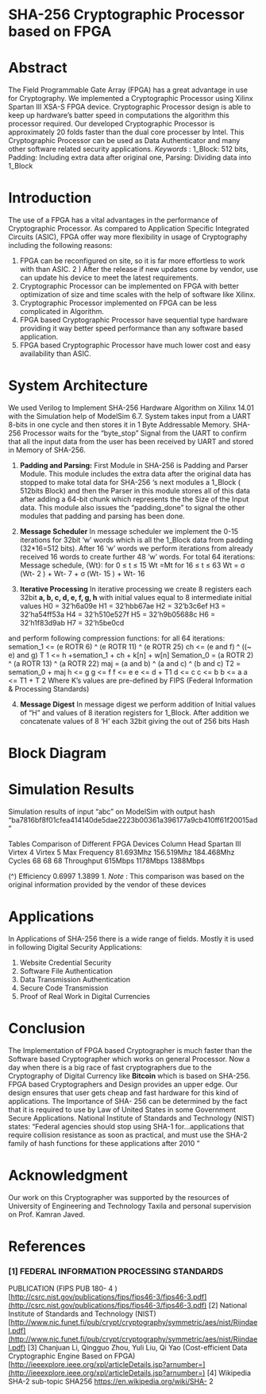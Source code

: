 # SHA-256 Cryptographic Processor based on FPGA

# Abstract

The Field Programmable Gate Array (FPGA) has a great advantage in use for
Cryptography. We implemented a Cryptographic Processor using Xilinx Spartan III XSA-S
FPGA device. Cryptographic Processor design is able to keep up hardware’s batter speed in
computations the algorithm this processor required. Our developed Cryptographic Processor is
approximately 20 folds faster than the dual core processer by Intel. This Cryptographic Processor
can be used as Data Authenticator and many other software related security applications.
_Keywords_ : 1_Block: 512 bits, Padding: Including extra data after original one, Parsing:
Dividing data into 1_Block

# Introduction

The use of a FPGA has a vital advantages in the performance of Cryptographic Processor.
As compared to Application Specific Integrated Circuits (ASIC), FPGA offer way more
flexibility in usage of Cryptography including the following reasons:
1) FPGA can be reconfigured on site, so it is far more effortless to work with than ASIC.
2 ) After the release if new updates come by vendor, use can update his device to meet the
latest requirements.
3) Cryptographic Processor can be implemented on FPGA with better optimization of
size and time scales with the help of software like Xilinx.
4) Cryptographic Processor implemented on FPGA can be less complicated in Algorithm.
5) FPGA based Cryptographic Processor have sequential type hardware providing it way
better speed performance than any software based application.
6) FPGA based Cryptographic Processor have much lower cost and easy availability than
ASIC.


# System Architecture

We used Verilog to Implement SHA-256 Hardware Algorithm on Xilinx 14.01 with the
Simulation help of ModelSim 6.7. System takes input from a UART 8-bits in one cycle and then
stores it in 1 Byte Addressable Memory. SHA-256 Processor waits for the “byte_stop” Signal
from the UART to confirm that all the input data from the user has been received by UART and
stored in Memory of SHA-256.

1. **Padding and Parsing:**
    First Module in SHA-256 is Padding and Parser Module. This module
includes the extra data after the original data has stopped to make total data for
SHA-256 ‘s next modules a 1_Block ( 512bits Block) and then the Parser in this
module stores all of this data after adding a 64-bit chunk which represents the the
Size of the Input data. This module also issues the “padding_done” to signal the
other modules that padding and parsing has been done.
2. **Message Scheduler**
    In message scheduler we implement the 0-15 iterations for 32bit ‘w’
    words which is all the 1_Block data from padding (32*16=512 bits).
    After 16 ‘w’ words we perform iterations from already received 16 words
    to create further 48 ‘w’ words.
For total 64 iterations:
Message schedule, {Wt}:
for 0 ≤ t ≤ 15 Wt =Mt
for 16 ≤ t ≤ 63 Wt = σ (Wt- 2 ) + Wt- 7 + σ (Wt- 15 ) + Wt- 16


3. **Iterative Processing**
In iterative processing we create 8 registers each 32bit
**a, b, c, d, e, f, g, h**
with initial values equal to 8 intermediate initial values
H0 = 32’h6a09e
H1 = 32’hbb67ae
H2 = 32’b3c6ef
H3 = 32’ha54ff53a
H4 = 32’h510e527f
H5 = 32’h9b05688c
H6 = 32’h1f83d9ab
H7 = 32’h5be0cd

and perform following compression functions:
for all 64 iterations:
semation_1 <= (e ROTR 6) ^ (e ROTR 11) ^ (e ROTR 25)
ch <= (e and f) ^ ((~ e) and g)
T 1 <= h +semation_1 + ch + k[n] + w[n]
Semation_0 = (a ROTR 2) ^ (a ROTR 13) ^ (a ROTR 22)
maj = (a and b) ^ (a and c) ^ (b and c)
T2 = semation_0 + maj
h <= g g <= f f <= e e <= d + T1 d <= c c <= b b <= a a <= T1 + T 2
Where K’s values are pre-defined by FIPS (Federal Information & Processing Standards)


4. **Message Digest**
In message digest we perform addition of Initial values of “H” and values of 8 iteration
registers for 1_Block.
After addition we concatenate values of 8 ‘H’ each 32bit giving the out of 256 bits Hash

# Block Diagram


# Simulation Results

Simulation results of input “abc” on ModelSim with output hash
“ba7816bf8f01cfea414140de5dae2223b00361a396177a9cb410ff61f20015ad”


Tables
Comparison of Different FPGA Devices
Column Head Spartan III Virtex 4 Virtex 5
Max Frequency 81.693Mhz 156.519Mhz 184.468Mhz
Cycles 68 68 68
Throughput 615Mbps 1178Mbps 1388Mbps

(^) Efficiency 0.6997 1.3899 1.
_Note_ : This comparison was based on the original information provided by the vendor of these
devices

# Applications

In Applications of SHA-256 there is a wide range of fields. Mostly it is used in following Digital
Security Applications:

1. Website Credential Security
2. Software File Authentication
3. Data Transmission Authentication
4. Secure Code Transmission
5. Proof of Real Work in Digital Currencies


# Conclusion

The Implementation of FPGA based Cryptographer is much faster than the Software based
Cryptographer which works on general Processor. Now a day when there is a big race of fast
cryptographers due to the Cryptography of Digital Currency like **Bitcoin** which is based on
SHA-256. FPGA based Cryptographers and Design provides an upper edge. Our design ensures
that user gets cheap and fast hardware for this kind of applications. The Importance of SHA- 256
can be determined by the fact that it is required to use by Law of United States in some
Government Secure Applications.
National Institute of Standards and Technology (NIST) states:
“Federal agencies should stop using SHA-1 for...applications that require collision resistance as
soon as practical, and must use the SHA-2 family of hash functions for these applications after
2010 ”


# Acknowledgment

Our work on this Cryptographer was supported by the resources of University of Engineering
and Technology Taxila and personal supervision on Prof. Kamran Javed.

# References

### [1] FEDERAL INFORMATION PROCESSING STANDARDS

PUBLICATION (FIPS PUB 180- 4 ) [http://csrc.nist.gov/publications/fips/fips46-3/fips46-3.pdf](http://csrc.nist.gov/publications/fips/fips46-3/fips46-3.pdf)
[2] National Institute of Standards and Technology (NIST)
[http://www.nic.funet.fi/pub/crypt/cryptography/symmetric/aes/nist/Rijndael.pdf](http://www.nic.funet.fi/pub/crypt/cryptography/symmetric/aes/nist/Rijndael.pdf)
[3] Chanjuan Li, Qingguo Zhou, Yuli Liu, Qi Yao (Cost-efficient Data Cryptographic Engine
Based on FPGA) [http://ieeexplore.ieee.org/xpl/articleDetails.jsp?arnumber=](http://ieeexplore.ieee.org/xpl/articleDetails.jsp?arnumber=)
[4] Wikipedia SHA-2 sub-topic SHA256 https://en.wikipedia.org/wiki/SHA- 2


